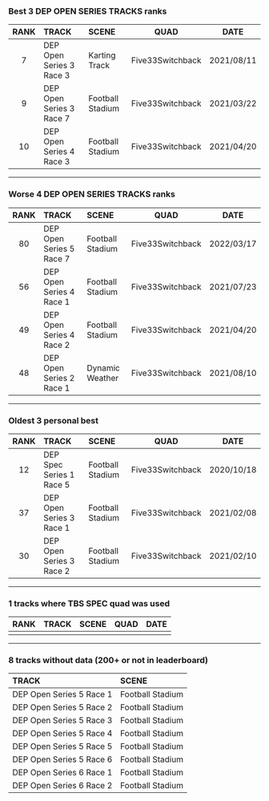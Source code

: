 ### Best 3 DEP OPEN SERIES TRACKS ranks
|RANK|TRACK|SCENE|QUAD|DATE|
|:---:|:---|:---|:---:|:---:|
|7|DEP Open Series 3 Race 3|Karting Track|Five33Switchback|2021/08/11|
|9|DEP Open Series 3 Race 7|Football Stadium|Five33Switchback|2021/03/22|
|10|DEP Open Series 4 Race 3|Football Stadium|Five33Switchback|2021/04/20|
---
### Worse 4 DEP OPEN SERIES TRACKS ranks
|RANK|TRACK|SCENE|QUAD|DATE|
|:---:|:---|:---|:---:|:---:|
|80|DEP Open Series 5 Race 7|Football Stadium|Five33Switchback|2022/03/17|
|56|DEP Open Series 4 Race 1|Football Stadium|Five33Switchback|2021/07/23|
|49|DEP Open Series 4 Race 2|Football Stadium|Five33Switchback|2021/04/20|
|48|DEP Open Series 2 Race 1|Dynamic Weather|Five33Switchback|2021/08/10|
---
### Oldest 3 personal best
|RANK|TRACK|SCENE|QUAD|DATE|
|:---:|:---|:---|:---:|:---:|
|12|DEP Spec Series 1 Race 5|Football Stadium|Five33Switchback|2020/10/18|
|37|DEP Open Series 3 Race 1|Football Stadium|Five33Switchback|2021/02/08|
|30|DEP Open Series 3 Race 2|Football Stadium|Five33Switchback|2021/02/10|
---
### 1 tracks where TBS SPEC quad was used
|RANK|TRACK|SCENE|QUAD|DATE|
|:---:|:---|:---|:---:|:---:|
||||||
---
### 8 tracks without data (200+ or not in leaderboard)
|TRACK|SCENE|
|:---|:---|
|DEP Open Series 5 Race 1|Football Stadium|
|DEP Open Series 5 Race 2|Football Stadium|
|DEP Open Series 5 Race 3|Football Stadium|
|DEP Open Series 5 Race 4|Football Stadium|
|DEP Open Series 5 Race 5|Football Stadium|
|DEP Open Series 5 Race 6|Football Stadium|
|DEP Open Series 6 Race 1|Football Stadium|
|DEP Open Series 6 Race 2|Football Stadium|
